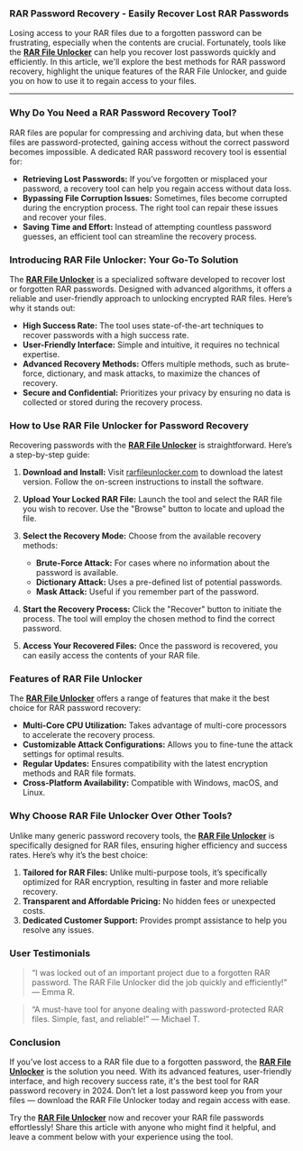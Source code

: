 ### **RAR Password Recovery - Easily Recover Lost RAR Passwords**

Losing access to your RAR files due to a forgotten password can be frustrating, especially when the contents are crucial. Fortunately, tools like the **[RAR File Unlocker](https://rarfileunlocker.com/)** can help you recover lost passwords quickly and efficiently. In this article, we'll explore the best methods for RAR password recovery, highlight the unique features of the RAR File Unlocker, and guide you on how to use it to regain access to your files.

---

### **Why Do You Need a RAR Password Recovery Tool?**

RAR files are popular for compressing and archiving data, but when these files are password-protected, gaining access without the correct password becomes impossible. A dedicated RAR password recovery tool is essential for:

- **Retrieving Lost Passwords:** If you’ve forgotten or misplaced your password, a recovery tool can help you regain access without data loss.
- **Bypassing File Corruption Issues:** Sometimes, files become corrupted during the encryption process. The right tool can repair these issues and recover your files.
- **Saving Time and Effort:** Instead of attempting countless password guesses, an efficient tool can streamline the recovery process.

### **Introducing RAR File Unlocker: Your Go-To Solution**

The **[RAR File Unlocker](https://rarfileunlocker.com/)** is a specialized software developed to recover lost or forgotten RAR passwords. Designed with advanced algorithms, it offers a reliable and user-friendly approach to unlocking encrypted RAR files. Here’s why it stands out:

- **High Success Rate:** The tool uses state-of-the-art techniques to recover passwords with a high success rate.
- **User-Friendly Interface:** Simple and intuitive, it requires no technical expertise.
- **Advanced Recovery Methods:** Offers multiple methods, such as brute-force, dictionary, and mask attacks, to maximize the chances of recovery.
- **Secure and Confidential:** Prioritizes your privacy by ensuring no data is collected or stored during the recovery process.

### **How to Use RAR File Unlocker for Password Recovery**

Recovering passwords with the **[RAR File Unlocker](https://rarfileunlocker.com/)** is straightforward. Here’s a step-by-step guide:

1. **Download and Install:**
   Visit [rarfileunlocker.com](https://rarfileunlocker.com/) to download the latest version. Follow the on-screen instructions to install the software.

2. **Upload Your Locked RAR File:**
   Launch the tool and select the RAR file you wish to recover. Use the "Browse" button to locate and upload the file.

3. **Select the Recovery Mode:**
   Choose from the available recovery methods:
   - **Brute-Force Attack:** For cases where no information about the password is available.
   - **Dictionary Attack:** Uses a pre-defined list of potential passwords.
   - **Mask Attack:** Useful if you remember part of the password.

4. **Start the Recovery Process:**
   Click the "Recover" button to initiate the process. The tool will employ the chosen method to find the correct password.

5. **Access Your Recovered Files:**
   Once the password is recovered, you can easily access the contents of your RAR file.

### **Features of RAR File Unlocker**

The **[RAR File Unlocker](https://rarfileunlocker.com/)** offers a range of features that make it the best choice for RAR password recovery:

- **Multi-Core CPU Utilization:** Takes advantage of multi-core processors to accelerate the recovery process.
- **Customizable Attack Configurations:** Allows you to fine-tune the attack settings for optimal results.
- **Regular Updates:** Ensures compatibility with the latest encryption methods and RAR file formats.
- **Cross-Platform Availability:** Compatible with Windows, macOS, and Linux.

### **Why Choose RAR File Unlocker Over Other Tools?**

Unlike many generic password recovery tools, the **[RAR File Unlocker](https://rarfileunlocker.com/)** is specifically designed for RAR files, ensuring higher efficiency and success rates. Here’s why it’s the best choice:

1. **Tailored for RAR Files:** Unlike multi-purpose tools, it’s specifically optimized for RAR encryption, resulting in faster and more reliable recovery.
2. **Transparent and Affordable Pricing:** No hidden fees or unexpected costs.
3. **Dedicated Customer Support:** Provides prompt assistance to help you resolve any issues.

### **User Testimonials**

> “I was locked out of an important project due to a forgotten RAR password. The RAR File Unlocker did the job quickly and efficiently!” — Emma R.

> “A must-have tool for anyone dealing with password-protected RAR files. Simple, fast, and reliable!” — Michael T.

### **Conclusion**

If you’ve lost access to a RAR file due to a forgotten password, the **[RAR File Unlocker](https://rarfileunlocker.com/)** is the solution you need. With its advanced features, user-friendly interface, and high recovery success rate, it's the best tool for RAR password recovery in 2024. Don’t let a lost password keep you from your files — download the RAR File Unlocker today and regain access with ease.


Try the **[RAR File Unlocker](https://rarfileunlocker.com/)** now and recover your RAR file passwords effortlessly! Share this article with anyone who might find it helpful, and leave a comment below with your experience using the tool.
